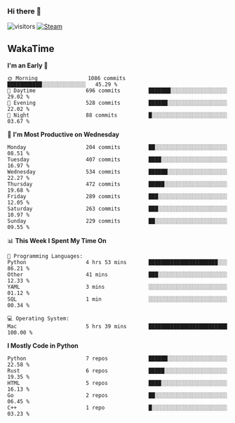 ### Hi there 👋

![visitors](https://visitor-badge.glitch.me/badge?page_id=zhourunlai)
[![Steam](https://img.shields.io/badge/dynamic/json?url=https%3A%2F%2Fapi.swo.moe%2Fstats%2Fsteamgames%2F76561198285156854&query=count&color=0b1a37&label=Steam&labelColor=134375&logo=steam&suffix=+games&cacheSeconds=3600)](http://steamcommunity.com/profiles/76561198285156854)

## WakaTime
<!--START_SECTION:waka-->
**I'm an Early 🐤** 

```text
🌞 Morning                1086 commits        ███████████░░░░░░░░░░░░░░   45.29 % 
🌆 Daytime                696 commits         ███████░░░░░░░░░░░░░░░░░░   29.02 % 
🌃 Evening                528 commits         ██████░░░░░░░░░░░░░░░░░░░   22.02 % 
🌙 Night                  88 commits          █░░░░░░░░░░░░░░░░░░░░░░░░   03.67 % 
```
📅 **I'm Most Productive on Wednesday** 

```text
Monday                   204 commits         ██░░░░░░░░░░░░░░░░░░░░░░░   08.51 % 
Tuesday                  407 commits         ████░░░░░░░░░░░░░░░░░░░░░   16.97 % 
Wednesday                534 commits         ██████░░░░░░░░░░░░░░░░░░░   22.27 % 
Thursday                 472 commits         █████░░░░░░░░░░░░░░░░░░░░   19.68 % 
Friday                   289 commits         ███░░░░░░░░░░░░░░░░░░░░░░   12.05 % 
Saturday                 263 commits         ███░░░░░░░░░░░░░░░░░░░░░░   10.97 % 
Sunday                   229 commits         ██░░░░░░░░░░░░░░░░░░░░░░░   09.55 % 
```


📊 **This Week I Spent My Time On** 

```text
💬 Programming Languages: 
Python                   4 hrs 53 mins       ██████████████████████░░░   86.21 % 
Other                    41 mins             ███░░░░░░░░░░░░░░░░░░░░░░   12.33 % 
YAML                     3 mins              ░░░░░░░░░░░░░░░░░░░░░░░░░   01.12 % 
SQL                      1 min               ░░░░░░░░░░░░░░░░░░░░░░░░░   00.34 % 

💻 Operating System: 
Mac                      5 hrs 39 mins       █████████████████████████   100.00 % 
```

**I Mostly Code in Python** 

```text
Python                   7 repos             ██████░░░░░░░░░░░░░░░░░░░   22.58 % 
Rust                     6 repos             █████░░░░░░░░░░░░░░░░░░░░   19.35 % 
HTML                     5 repos             ████░░░░░░░░░░░░░░░░░░░░░   16.13 % 
Go                       2 repos             ██░░░░░░░░░░░░░░░░░░░░░░░   06.45 % 
C++                      1 repo              █░░░░░░░░░░░░░░░░░░░░░░░░   03.23 % 
```




<!--END_SECTION:waka-->
